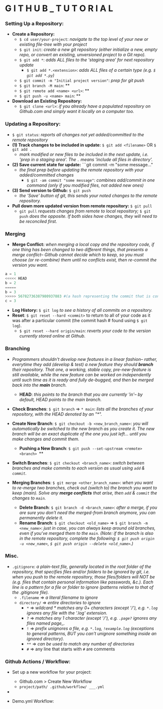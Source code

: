# G I T H U B _ T U T O R I A L

### Setting Up a Repository:
- **Create a Repository:** 
  - ```$ cd user/your-project```: *navigate to the top level of your new or existing file-tree with your project*
  - ```$ git init```: *create a new git repository (either initialize a new, empty repo, or convert an existing, unversioned project to a Git repo).*
  - ```$ git add *```: *adds ALL files to the 'staging area' for next repository update*
    - ```$ git add *.<extension>```: *adds ALL files of a certain type (e.g. ```$ git add *.py```)*
  - ```$ git commit -m "Initial project version"```: *prep for git push*
  - ```$ git branch -M main```: **
  - ```$ git remote add <name> <url>```: **
  - ```$ git push -u <name> main```: **
- **Download an Existing Repository:**
  - ```$ git clone <url>```: *if you already have a populated repository on Github.com and simply want it locally on a computer too.*
  
### Updating a Repository:
- ```$ git status```: *reports all changes not yet added/committed to the remote repository*
- **(1) Track changes to be included in update:** ```$ git add <filename>``` OR ```$ git add .``` 
  - *mark modified or new files to be included in the next update, i.e. 'prep in a staging area'. The ```.``` means 'include all files in directory'.*
- **(2) Save current state for update:** ```git commit -m "some message..."
  - *the final prep before updating the remote repository with your added/committed changes*
    - ```$ git -am commit "some message"```: *combines add/commit in one command (only if you modified files, not added new ones)*
- **(3) Send version to Github:** ```$ git push```
  - *the 'Save' button of git, this sends your noted changes to the remote repository.*
- **Pull down more updated version from remote repository:** ```$ git pull```
  - ```git pull``` *requests changes from remote to local repository;* ```$ git push``` *does the opposite. If both sides have changes, they will need to be reconciled first.*

### Merging
- **Merge Conflict:** *when merging a local copy and the repository code, if one thing has been changed to two different things, that presents a merge conflict– Github cannot decide which to keep, so you must choose (or re-combine) them until no conflicts exist, then re-commit the version you want.*
```python
a = 1
<<<<< HEAD
b = 2
=====
b = 3
>>>>> 56782736387980937883 #(a hash representing the commit that is conflicting with your edits)
c = 3
```
- **Log History:** ```$ git log``` *to see a history of all commits on a repository.*
- **Reset**: ```$ git reset --hard <commit>``` to return to all of your code as it was after a particular commit (the commit hash # found using ```$ git log```).
  - ```$ git reset --hard origin/main```: *reverts your code to the version currently stored online at Github.*

### Branching
- *Programmers shouldn't develop new features in a linear fashion– rather, everytime they add (develop & test) a new feature they should __branch__ their repository. That one, a working, stable copy, pre-new-feature is still available, while the new feature can be worked on independently until such time as it is ready and fully de-bugged, and then be merged back into the __main__ branch.*
  - **HEAD**: *this points to the branch that you are currently 'in'– by default, HEAD points to the main branch.*
  
- **Check Branches**: ```$ git branch``` => ```* main```: _lists all the branches of your repository, with the HEAD denoted by an "*"._
- **Create New Branch**: ```$ git checkout -b <new_branch_name>```: *you will automatically be switched to the new branch as you create it. The new branch will be an exact duplicate of the one you just left... until you make changes and commit them.*
  - **Pushing a New Branch**: ```$ git push --set-upstream <remote> <branch> ```**
- **Switch Branches**: ```$ git checkout <branch_name>```: *switch between branches and make commits to each version as usual using ```add``` & ```commit```.*
- **Merging Branches**: ```$ git merge <other_branch_name>```: *when you want to re-merge two branches, check out (switch to) the branch you want to keep (main). Solve any __merge conflicts__ that arise, then ```add``` & ```commit``` the changes to ```main```.*
  - **Delete Branch**: ```$ git branch -d <branch_name>```: *after a merge, if you are sure you don't need the merged-from branch anymore, you can permanently delete it.*
  - **Rename Branch**: ```$ git checkout <old_name>``` => ```$ git branch -m <new_name>```: *just in case, you can always keep around old branches, even if you've merged them to the ```main```. (Note: if the branch is also in the remote repository, complete the following: ```$ git push origin -u <new_name>```, ```$ git push origin --delete <old_name>```.)*










### Misc.
- ```.gitignore```: *a plain-text file, generally located in the root folder of the repository, that specifies files and/or folders to be ignored by git, i.e. when you push to the remote repository, those files/folders will NOT be (e.g. files that contain personal information like passwords, &c.). Each line is a pattern for a file or folder to ignore (patterns relative to that of the .gitignore file).*
  - ```.filename``` => *a literal filename to ignore*
  - ```directory/``` => *entire directories to ignore*
    - ```*``` => *wildcard * matches any 0+ characters (except '/'), e.g. ```*.log``` ignores any file with the '.log' extension.*
    - ```?``` => *matches any 1 character (except '/'), e.g. ```.page?``` ignores any files named page_.*
    - ```!``` => *prefix unignores a file, e.g. ```*.log```, ```!example.log``` (exceptions to general patterns, BUT you can't unignore something inside an ignored directory).*
    - ```**``` => *can be used to match any number of directories*
    - ```#``` => any line that starts with ```#``` are comments

### Github Actions / Workflow:
- Set up a new workflow for your project:
  - Github.com > Create New Workflow
  - ```project/path/ .github/workflow/ ___.yml```
- 


- Demo.yml Workflow:
```
```
